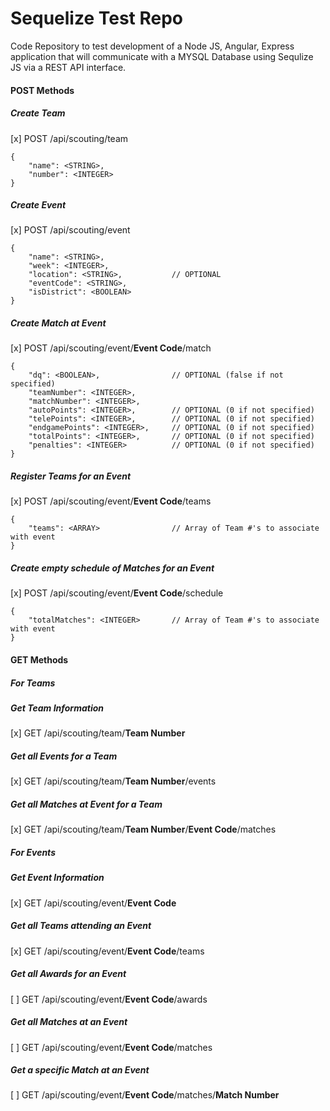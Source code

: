 # Sequelize Test Repo

Code Repository to test development of a Node JS, Angular, Express application that will communicate with a MYSQL Database using Sequlize JS via a REST API interface.

#### POST Methods
##### Create Team
[x] POST /api/scouting/team
```
{
	"name": <STRING>,
	"number": <INTEGER>
}
```
##### Create Event
[x] POST /api/scouting/event
```
{
	"name": <STRING>,
	"week": <INTEGER>,
	"location": <STRING>,			// OPTIONAL
	"eventCode": <STRING>,
	"isDistrict": <BOOLEAN>
}
```
##### Create Match at Event
[x] POST /api/scouting/event/**Event Code**/match
```
{
	"dq": <BOOLEAN>,				// OPTIONAL (false if not specified)
	"teamNumber": <INTEGER>,
	"matchNumber": <INTEGER>,
	"autoPoints": <INTEGER>,		// OPTIONAL (0 if not specified)
	"telePoints": <INTEGER>,		// OPTIONAL (0 if not specified)
	"endgamePoints": <INTEGER>,		// OPTIONAL (0 if not specified)
	"totalPoints": <INTEGER>,		// OPTIONAL (0 if not specified)
	"penalties": <INTEGER>			// OPTIONAL (0 if not specified)
}
```
##### Register Teams for an Event
[x] POST /api/scouting/event/**Event Code**/teams
```
{
	"teams": <ARRAY>				// Array of Team #'s to associate with event
}
```
##### Create empty schedule of Matches for an Event
[x] POST /api/scouting/event/**Event Code**/schedule
```
{
	"totalMatches": <INTEGER>		// Array of Team #'s to associate with event
}
```
#### GET Methods
##### For Teams
##### Get Team Information
[x] GET /api/scouting/team/**Team Number**
##### Get all Events for a Team
[x] GET /api/scouting/team/**Team Number**/events
##### Get all Matches at Event for a Team
[x] GET /api/scouting/team/**Team Number**/**Event Code**/matches
##### For Events
##### Get Event Information
[x] GET /api/scouting/event/**Event Code**
##### Get all Teams attending an Event
[x] GET /api/scouting/event/**Event Code**/teams
##### Get all Awards for an Event
[ ] GET /api/scouting/event/**Event Code**/awards
##### Get all Matches at an Event
[ ] GET /api/scouting/event/**Event Code**/matches
##### Get a specific Match at an Event
[ ] GET /api/scouting/event/**Event Code**/matches/**Match Number**